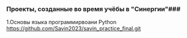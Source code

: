 ### Проекты, созданные во время учёбы в "Синергии"###
1.Основы языка программирвоани Python
https://github.com/Savin2023/savin_practice_final.git
